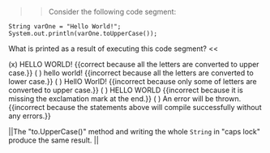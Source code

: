>>Consider the following code segment:</p>
<pre><code class="java language-java">String varOne = "Hello World!";
System.out.println(varOne.toUpperCase());
</code></pre>
<p>What is printed as a result of executing this code segment? <<

(x) HELLO WORLD! {{correct because all the letters are converted to upper case.}}
( ) hello world! {{incorrect because all the letters are converted to lower case.}}
( ) HellO WorlD! {{incorrect because only some of letters are converted to upper case.}}
( ) HELLO WORLD {{incorrect because it is missing the exclamation mark at the end.}}
( ) An error will be thrown. {{incorrect because the statements above will compile successfully without any errors.}}

||The "to.UpperCase()" method and writing the whole <code>String</code> in "caps lock" produce the same result. ||
